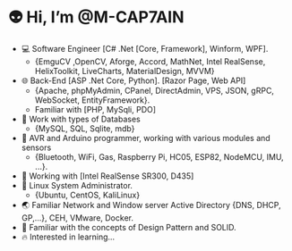 # 👽 Hi, I’m @M-CAP7AIN

- 💻 Software Engineer [C# .Net [Core, Framework], Winform, WPF].
  - {EmguCV ,OpenCV, Aforge, Accord, MathNet, Intel RealSense, HelixToolkit, LiveCharts, MaterialDesign, MVVM}
- 🌐 Back-End [ASP .Net Core, Python]. [Razor Page, Web API]
  -  {Apache, phpMyAdmin, CPanel, DirectAdmin, VPS, JSON, gRPC, WebSocket, EntityFramework}. 
  -  Familiar with [PHP, MySqli, PDO]
- 📙 Work with types of Databases
  - {MySQL, SQL, Sqlite, mdb}
- 🤖 AVR and Arduino programmer, working with various modules and sensors 
  -  {Bluetooth, WiFi, Gas, Raspberry Pi, HC05, ESP82, NodeMCU, IMU, ...}. 
- 🦄 Working with [Intel RealSense SR300, D435]
- 🚀 Linux System Administrator. 
  - {Ubuntu, CentOS, KaliLinux}
- 🌏 Familiar Network and Window server Active Directory {DNS, DHCP, GP,...}, CEH, VMware, Docker.
- 🍹 Familiar with the concepts of Design Pattern and SOLID.
- 🔥 Interested in learning...
